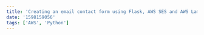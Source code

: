 ```yaml
---
title: 'Creating an email contact form using Flask, AWS SES and AWS Lambda - Part 2'
date: '1598159056'
tags: ['AWS', 'Python']
---
```

